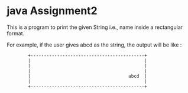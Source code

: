 # java Assignment2 
This is a program to print the given String i.e., name inside a rectangular format.

For example, if the user gives abcd as the string, the output will be like :

            +-------------------------------------------+
            |                                           |
            |                                           |
            |                                           |
            |                                     abcd  |
            |                                           |
            +-------------------------------------------+

